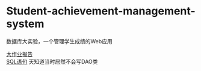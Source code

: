 # Student-achievement-management-system
数据库大实验，一个管理学生成绩的Web应用

[大作业报告](https://github.com/lywow/Student-achievement-management-system/blob/master/%E6%95%B0%E6%8D%AE%E5%BA%93%E7%B3%BB%E7%BB%9F%E8%AF%BE%E7%A8%8B%E8%AE%BE%E8%AE%A1%E6%8A%A5%E5%91%8A.pdf)   
[SQL语句](https://github.com/lywow/Student-achievement-management-system/blob/master/SQL%E8%AF%AD%E5%8F%A5.txt)
天知道当时居然不会写DAO类
